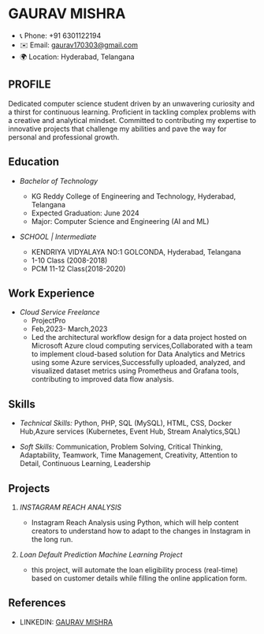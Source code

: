 # GAURAV MISHRA
- 📞 Phone: +91 6301122194
- ✉️ Email: gaurav170303@gmail.com
- 🌍 Location: Hyderabad, Telangana

## PROFILE
Dedicated computer science student driven by an unwavering curiosity and a thirst for continuous learning. Proficient in tackling complex problems with a creative and analytical mindset. Committed to contributing my expertise to innovative projects that challenge my abilities and pave the way for personal and professional growth.

## Education
- *Bachelor of Technology*                                                            
  - KG Reddy College of Engineering and Technology, Hyderabad, Telangana
  - Expected Graduation: June 2024
  - Major: Computer Science and Engineering (AI and ML)
  
- *SCHOOL*     *|* *Intermediate*                                                       
  - KENDRIYA VIDYALAYA NO:1 GOLCONDA, Hyderabad, Telangana
  - 1-10 Class (2008-2018)
  - PCM 11-12 Class(2018-2020)

## Work Experience

- *Cloud Service Freelance*
  - ProjectPro
  - Feb,2023- March,2023
  -  Led the architectural workflow design for a data project hosted on Microsoft Azure cloud computing services,Collaborated with a team to implement cloud-based solution for Data Analytics and Metrics using some Azure services,Successfully uploaded, analyzed, and visualized dataset metrics using Prometheus and Grafana tools, contributing to improved data flow analysis.
    

## Skills
- *Technical Skills:* Python, PHP, SQL (MySQL), HTML, CSS, Docker Hub,Azure services (Kubernetes, Event Hub,
Stream Analytics,SQL)

- *Soft Skills:* Communication, Problem Solving, Critical Thinking, Adaptability, Teamwork, Time Management, Creativity, Attention to Detail, Continuous Learning, Leadership

## Projects
1. *INSTAGRAM REACH ANALYSIS*
   - Instagram Reach Analysis using Python, which will help content creators to understand how to adapt to the changes in Instagram in the long run.

2. *Loan Default Prediction Machine Learning Project*
   - this project, will automate the loan eligibility process (real-time) based on customer details while filling the online application form. 


## References
- LINKEDIN: [GAURAV MISHRA](https://www.linkedin.com/in/gaurav-mishra-709709209)
